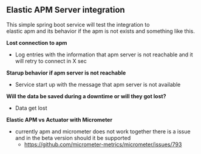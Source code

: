 ## Elastic APM Server integration

This simple spring boot service will test the integration to   
elastic apm and its behavior if the apm is not exists and something like this.

**Lost connection to apm**
* Log entries with the information that apm server is not reachable and it will retry to connect in X sec

**Starup behavior if apm server is not reachable**
* Service start up with the message that apm server is not available

**Will the data be saved during a downtime or will they got lost?**
* Data get lost

**Elastic APM vs Actuator with Micrometer**
* currently apm and micrometer does not work together there is a issue and in the beta version should it be supported  
  * https://github.com/micrometer-metrics/micrometer/issues/793
